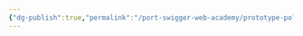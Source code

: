 ```yaml
---
{"dg-publish":true,"permalink":"/port-swigger-web-academy/prototype-pollution/prototype-pollution/"}
---
```


